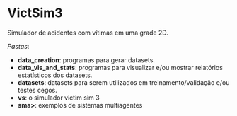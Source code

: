 # VictSim3
Simulador de acidentes com vítimas em uma grade 2D.

<i>Pastas</i>:
* <b>data_creation</b>: programas para gerar datasets.
* <b>data_vis_and_stats</b>: programas para visualizar e/ou mostrar relatórios estatísticos dos datasets.
* <b>datasets</b>: datasets para serem utilizados em treinamento/validação e/ou testes cegos.
* <b>vs</b>: o simulador victim sim 3
* <b>sma></b>: exemplos de sistemas multiagentes
